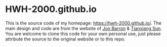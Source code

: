 # HWH-2000.github.io
This is the source code of my homepage: https://hwh-2000.github.io/. The main design and code are from the website of [Jon Barron](https://jonbarron.info/) & [Tianxiang Sun](https://txsun1997.github.io/). You are welcome to clone this code for your own personal use, just please attribute the source to the original website or to this repo. 
